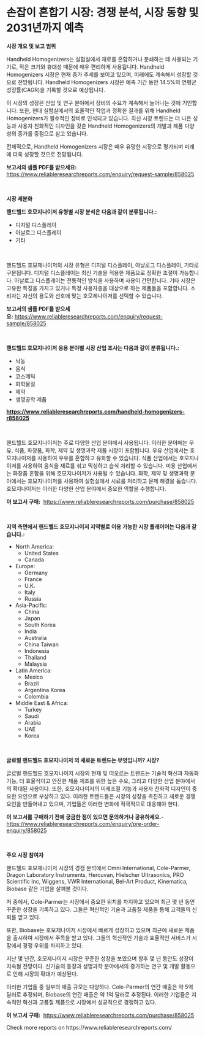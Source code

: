 <p><h1>손잡이 혼합기 시장: 경쟁 분석, 시장 동향 및 2031년까지 예측</h1></p><p><strong>시장 개요 및 보고 범위</strong></p>
<p><p>Handheld Homogenizers는 실험실에서 재료를 혼합하거나 분쇄하는 데 사용되는 기기로, 작은 크기와 휴대성 때문에 매우 편리하게 사용됩니다. Handheld Homogenizers 시장은 현재 증가 추세를 보이고 있으며, 미래에도 계속해서 성장할 것으로 전망됩니다. Handheld Homogenizers 시장은 예측 기간 동안 14.5%의 연평균 성장률(CAGR)을 기록할 것으로 예상됩니다.</p><p>이 시장의 성장은 산업 및 연구 분야에서 장비의 수요가 계속해서 늘어나는 것에 기인합니다. 또한, 현대 실험실에서의 효율적인 작업과 정확한 결과를 위해 Handheld Homogenizers가 필수적인 장비로 인식되고 있습니다. 최신 시장 트렌드는 더 나은 성능과 사용자 친화적인 디자인을 갖춘 Handheld Homogenizers의 개발과 제품 다양성의 증가를 중점으로 삼고 있습니다.</p><p>전체적으로, Handheld Homogenizers 시장은 매우 유망한 시장으로 평가되며 미래에 더욱 성장할 것으로 전망됩니다.</p></p>
<p><strong>보고서의 샘플 PDF를 받으세요:</strong> <a href="https://www.reliableresearchreports.com/enquiry/request-sample/858025">https://www.reliableresearchreports.com/enquiry/request-sample/858025</a></p>
<p>&nbsp;</p>
<p><strong>시장 세분화</strong></p>
<p><strong>핸드헬드 호모지나이저 유형별 시장 분석은 다음과 같이 분류됩니다.:</strong></p>
<p><ul><li>디지털 디스플레이</li><li>아날로그 디스플레이</li><li>기타</li></ul></p>
<p>&nbsp;</p>
<p><p>핸드헬드 호모제나이저의 시장 유형은 디지털 디스플레이, 아날로그 디스플레이, 기타로 구분됩니다. 디지털 디스플레이는 최신 기술을 적용한 제품으로 정확한 조절이 가능합니다. 아날로그 디스플레이는 전통적인 방식을 사용하며 사용이 간편합니다. 기타 시장은 고유한 특징을 가지고 있거나 특정 사용자층을 대상으로 하는 제품들을 포함합니다. 소비자는 자신의 용도와 선호에 맞는 호모제나이저를 선택할 수 있습니다.</p></p>
<p><strong>보고서의 샘플 PDF를 받으세요:</strong>&nbsp;<a href="https://www.reliableresearchreports.com/enquiry/request-sample/858025">https://www.reliableresearchreports.com/enquiry/request-sample/858025</a></p>
<p>&nbsp;</p>
<p><strong> 핸드헬드 호모지나이저 응용 분야별 시장 산업 조사는 다음과 같이 분류됩니다.:</strong></p>
<p><ul><li>낙농</li><li>음식</li><li>코스메틱</li><li>화학물질</li><li>제약</li><li>생명공학 제품</li></ul></p>
<p><strong><a href="https://www.reliableresearchreports.com/handheld-homogenizers-r858025">https://www.reliableresearchreports.com/handheld-homogenizers-r858025</a></strong></p>
<p>&nbsp;</p>
<p><p>핸드헬드 호모지나이저는 주로 다양한 산업 분야에서 사용됩니다. 이러한 분야에는 우유, 식품, 화장품, 화학, 제약 및 생명과학 제품 시장이 포함됩니다. 우유 산업에서는 호모지나이저를 사용하여 우유를 혼합하고 유화할 수 있습니다. 식품 산업에서는 호모지나이저를 사용하여 음식을 재료를 섞고 믹싱하고 습식 처리할 수 있습니다. 미용 산업에서는 화장품 혼합을 위해 호모지나이저가 사용될 수 있습니다. 화학, 제약 및 생명과학 분야에서는 호모지나이저를 사용하여 실험실에서 시료를 처리하고 문제 해결을 돕습니다. 호모지나이저는 이러한 다양한 산업 분야에서 중요한 역할을 수행합니다.</p></p>
<p><strong>이 보고서 구매:</strong>&nbsp; <a href="https://www.reliableresearchreports.com/purchase/858025">https://www.reliableresearchreports.com/purchase/858025</a></p>
<p>&nbsp;</p>
<p><strong>지역 측면에서 핸드헬드 호모지나이저 지역별로 이용 가능한 시장 플레이어는 다음과 같습니다.:</strong></p>
<p><ul>
    <li>
        North America:
        <ul>
            <li>United States</li>
            <li>Canada</li>
        </ul>
    </li>
    <li>
        Europe:
        <ul>
            <li>Germany</li>
            <li>France</li>
            <li>U.K.</li>
            <li>Italy</li>
            <li>Russia</li>
        </ul>
    </li>
    <li>
        Asia-Pacific:
        <ul>
            <li>China</li>
            <li>Japan</li>
            <li>South Korea</li>
            <li>India</li>
            <li>Australia</li>
            <li>China Taiwan</li>
            <li>Indonesia</li>
            <li>Thailand</li>
            <li>Malaysia</li>
        </ul>
    </li>
    <li>
        Latin America:
        <ul>
            <li>Mexico</li>
            <li>Brazil</li>
            <li>Argentina Korea</li>
            <li>Colombia</li>
        </ul>
    </li>
    <li>
        Middle East & Africa:
        <ul>
            <li>Turkey</li>
            <li>Saudi</li>
            <li>Arabia</li>
            <li>UAE</li>
            <li>Korea</li>
        </ul>
    </li>
    </ul></p>
<p>&nbsp;</p>
<p><strong>글로벌 핸드헬드 호모지나이저 의 새로운 트렌드는 무엇입니까? 시장?</strong></p>
<p><p>글로벌 핸드헬드 호모지나이저 시장의 현재 및 떠오르는 트렌드는 기술적 혁신과 자동화 기능, 더 효율적이고 안전한 제품 제조를 위한 높은 수요, 그리고 다양한 산업 분야에서의 확대된 사용이다. 또한, 호모지나이저의 미세조절 기능과 사용자 친화적 디자인이 중요한 요인으로 부상하고 있다. 이러한 트렌드들은 시장의 성장을 촉진하고 새로운 경쟁 요인을 만들어내고 있으며, 기업들은 이러한 변화에 적극적으로 대응해야 한다.</p></p>
<p><strong>이 보고서를 구매하기 전에 궁금한 점이 있으면 문의하거나 공유하세요.</strong>- <a href="https://www.reliableresearchreports.com/enquiry/pre-order-enquiry/858025">https://www.reliableresearchreports.com/enquiry/pre-order-enquiry/858025</a></p>
<p>&nbsp;</p>
<p><strong>주요 시장 참여자</strong></p>
<p><p>핸드헬드 호모제나이저 시장의 경쟁 분석에서 Omni International, Cole-Parmer, Dragon Laboratory Instruments, Hercuvan, Hielscher Ultrasonics, PRO Scientific Inc, Wiggens, VWR International, Bel-Art Product, Kinematica, Biobase 같은 기업을 살펴볼 것이다.</p><p>저 중에서, Cole-Parmer는 시장에서 중요한 위치를 차지하고 있으며 최근 몇 년 동안 꾸준한 성장을 기록하고 있다. 그들은 혁신적인 기술과 고품질 제품을 통해 고객들의 신뢰를 얻고 있다.</p><p>또한, Biobase는 호모제나이저 시장에서 빠르게 성장하고 있으며 최근에 새로운 제품을 출시하여 시장에서 주목을 받고 있다. 그들의 혁신적인 기술과 효율적인 서비스가 시장에서 경쟁 우위를 차지하고 있다.</p><p>지난 몇 년간, 호모제나이저 시장은 꾸준한 성장을 보였으며 향후 몇 년 동안도 성장이 지속될 전망이다. 신기술의 등장과 생명과학 분야에서의 증가하는 연구 및 개발 활동으로 인해 시장의 확대가 예상된다.</p><p>이러한 기업들 중 일부의 매출 규모는 다양하다. Cole-Parmer의 연간 매출은 약 5억 달러로 추정되며, Biobase의 연간 매출은 약 1억 달러로 추정된다. 이러한 기업들은 지속적인 혁신과 고품질 제품으로 시장에서 성공적으로 경쟁하고 있다.</p></p>
<p><strong>이 보고서 구매:</strong>&nbsp;&nbsp;<a href="https://www.reliableresearchreports.com/purchase/858025">https://www.reliableresearchreports.com/purchase/858025</a></p>
<p>Check more reports on https://www.reliableresearchreports.com/</p>